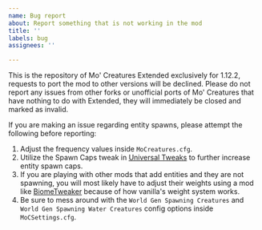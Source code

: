 ```yaml
---
name: Bug report
about: Report something that is not working in the mod
title: ''
labels: bug
assignees: ''

---
```


This is the repository of Mo' Creatures Extended exclusively for 1.12.2, requests to port the mod to other versions will be declined. Please do not report any issues from other forks or unofficial ports of Mo' Creatures that have nothing to do with Extended, they will immediately be closed and marked as invalid.

If you are making an issue regarding entity spawns, please attempt the following before reporting:
1. Adjust the frequency values inside `MoCreatures.cfg`.
2. Utilize the Spawn Caps tweak in [Universal Tweaks](https://www.curseforge.com/minecraft/mc-mods/universal-tweaks) to further increase entity spawn caps.
3. If you are playing with other mods that add entities and they are not spawning, you will most likely have to adjust their weights using a mod like [BiomeTweaker](https://www.curseforge.com/minecraft/mc-mods/biometweaker) because of how vanilla's weight system works.
4. Be sure to mess around with the `World Gen Spawning Creatures` and `World Gen Spawning Water Creatures` config options inside `MoCSettings.cfg`.
